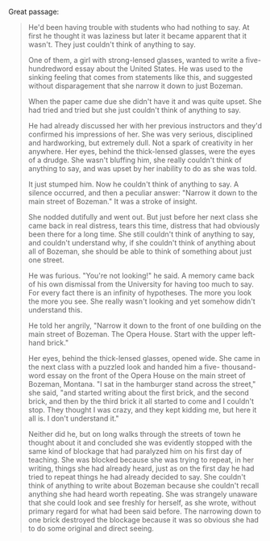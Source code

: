 


Great passage:

> He'd been having trouble with students who had nothing to say. At first he thought it was laziness but later it became apparent that it wasn't. They just couldn't think of anything to say.
> 
> One of them, a girl with strong-lensed glasses, wanted to write a five-hundredword essay about the United States. He was used to the sinking feeling that comes from statements like this, and suggested without disparagement that she narrow it down to just Bozeman.
> 
> When the paper came due she didn't have it and was quite upset. She had tried and tried but she just couldn't think of anything to say.
> 
> He had already discussed her with her previous instructors and they'd confirmed his impressions of her. She was very serious, disciplined and hardworking, but extremely dull. Not a spark of creativity in her anywhere. Her eyes, behind the thick-lensed glasses, were the eyes of a drudge. She wasn't bluffing him, she really couldn't think of anything to say, and was upset by her inability to do as she was told.
> 
> It just stumped him. Now he couldn't think of anything to say. A silence occurred, and then a peculiar answer: "Narrow it down to the main street of Bozeman." It was a stroke of insight.
> 
> She nodded dutifully and went out. But just before her next class she came back in real distress, tears this time, distress that had obviously been there for a long time. She still couldn't think of anything to say, and couldn't understand why, if she couldn't think of anything about all of Bozeman, she should be able to think of something about just one street.
> 
> He was furious. "You're not looking!" he said. A memory came back of his own dismissal from the University for having too much to say. For every fact there is an infinity of hypotheses. The more you look the more you see. She really wasn't looking and yet somehow didn't understand this.
> 
> He told her angrily, "Narrow it down to the front of one building on the main street of Bozeman. The Opera House. Start with the upper left-hand brick."
> 
> Her eyes, behind the thick-lensed glasses, opened wide. She came in the next class with a puzzled look and handed him a five- thousand-word essay on the front of the Opera House on the main street of Bozeman, Montana. "I sat in the hamburger stand across the street," she said, "and started writing about the first brick, and the second brick, and then by the third brick it all started to come and I couldn't stop. They thought I was crazy, and they kept kidding me, but here it all is. I don't understand it."
> 
> Neither did he, but on long walks through the streets of town he thought about it and concluded she was evidently stopped with the same kind of blockage that had paralyzed him on his first day of teaching. She was blocked because she was trying to repeat, in her writing, things she had already heard, just as on the first day he had tried to repeat things he had already decided to say. She couldn't think of anything to write about Bozeman because she couldn't recall anything she had heard worth repeating. She was strangely unaware that she could look and see freshly for herself, as she wrote, without primary regard for what had been said before. The narrowing down to one brick destroyed the blockage because it was so obvious she had to do some original and direct seeing.


